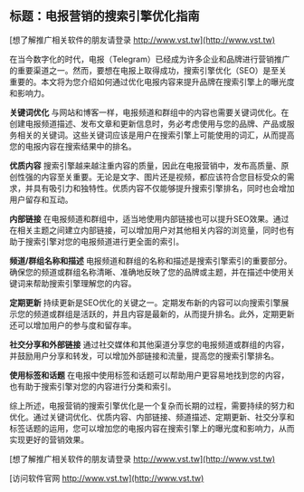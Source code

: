 ## **标题：电报营销的搜索引擎优化指南**

[想了解推广相关软件的朋友请登录 http://www.vst.tw](http://www.vst.tw)

在当今数字化的时代，电报（Telegram）已经成为许多企业和品牌进行营销推广的重要渠道之一。然而，要想在电报上取得成功，搜索引擎优化（SEO）是至关重要的。本文将为您介绍如何通过优化电报内容来提升品牌在搜索引擎上的曝光度和影响力。

**关键词优化**
与网站和博客一样，电报频道和群组中的内容也需要关键词优化。在创建电报频道描述、发布文章和更新信息时，务必考虑使用与您的品牌、产品或服务相关的关键词。这些关键词应该是用户在搜索引擎上可能使用的词汇，从而提高您的电报内容在搜索结果中的排名。

**优质内容**
搜索引擎越来越注重内容的质量，因此在电报营销中，发布高质量、原创性强的内容至关重要。无论是文字、图片还是视频，都应该符合您目标受众的需求，并具有吸引力和独特性。优质内容不仅能够提升搜索引擎排名，同时也会增加用户留存和互动。

**内部链接**
在电报频道和群组中，适当地使用内部链接也可以提升SEO效果。通过在相关主题之间建立内部链接，可以增加用户对其他相关内容的浏览量，同时也有助于搜索引擎对您的电报频道进行更全面的索引。

**频道/群组名称和描述**
电报频道和群组的名称和描述是搜索引擎索引的重要部分。确保您的频道或群组名称清晰、准确地反映了您的品牌或主题，并在描述中使用关键词来帮助搜索引擎理解您的内容。

**定期更新**
持续更新是SEO优化的关键之一。定期发布新的内容可以向搜索引擎展示您的频道或群组是活跃的，并且内容是最新的，从而提升排名。此外，定期更新还可以增加用户的参与度和留存率。

**社交分享和外部链接**
通过社交媒体和其他渠道分享您的电报频道或群组的内容，并鼓励用户分享和转发，可以增加外部链接和流量，提高您的搜索引擎排名。

**使用标签和话题**
在电报中使用标签和话题可以帮助用户更容易地找到您的内容，也有助于搜索引擎对您的内容进行分类和索引。

综上所述，电报营销的搜索引擎优化是一个复杂而长期的过程，需要持续的努力和优化。通过关键词优化、优质内容、内部链接、频道描述、定期更新、社交分享和标签话题的运用，您可以增加您的电报内容在搜索引擎上的曝光度和影响力，从而实现更好的营销效果。

[想了解推广相关软件的朋友请登录 http://www.vst.tw](http://www.vst.tw)


[访问软件官网 http://www.vst.tw](http://www.vst.tw)
